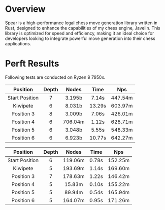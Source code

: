 # Overview
 Spear is a high-performance legal chess move generation library written in Rust, designed to enhance the capabilities of my chess engine, Javelin. This library is optimized for speed and efficiency, making it an ideal choice for developers looking to integrate powerful move generation into their chess applications. 
# Perft Results
 Following tests are conducted on Ryzen 9 7950x.

| Position | Depth | Nodes | Time | Nps |
| :-: | :-: | :-: | :-: | :-: |
| Start Position | 7 | 3.195b | 7.14s | 447.54m |
| Kiwipete | 6 | 8.031b | 13.29s | 603.97m |
| Position 3 | 8 | 3.009b | 7.06s | 426.01m |
| Position 4 | 6 | 706.04m | 1.12s | 628.71m |
| Position 5 | 6 | 3.048b | 5.55s | 548.33m |
| Position 6 | 6 | 6.923b | 10.77s | 642.27m |

| Position | Depth | Nodes | Time | Nps |
| :-: | :-: | :-: | :-: | :-: |
| Start Position | 6 | 119.06m | 0.78s | 152.25m |
| Kiwipete | 5 | 193.69m | 1.14s | 169.60m |
| Position 3 | 7 | 178.63m | 1.22s | 146.42m |
| Position 4 | 5 | 15.83m | 0.10s | 155.22m |
| Position 5 | 5 | 89.94m | 0.54s | 165.94m |
| Position 6 | 5 | 164.07m | 0.95s | 171.26m |
